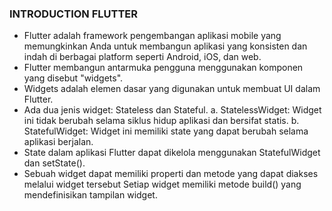 ### INTRODUCTION FLUTTER
- Flutter adalah framework pengembangan aplikasi mobile yang memungkinkan Anda untuk membangun aplikasi yang konsisten dan indah di berbagai platform seperti Android, iOS, dan web.
- Flutter membangun antarmuka pengguna menggunakan komponen yang disebut "widgets".
- Widgets adalah elemen dasar yang digunakan untuk membuat UI dalam Flutter.
- Ada dua jenis widget: Stateless dan Stateful.
a. StatelessWidget: Widget ini tidak berubah selama siklus hidup aplikasi dan bersifat statis.
b. StatefulWidget: Widget ini memiliki state yang dapat berubah selama aplikasi berjalan.
- State dalam aplikasi Flutter dapat dikelola menggunakan StatefulWidget dan setState().
- Sebuah widget dapat memiliki properti dan metode yang dapat diakses melalui widget tersebut Setiap widget memiliki metode build() yang mendefinisikan tampilan widget.